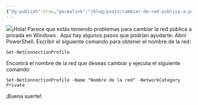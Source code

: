 ```yaml
---
{"dg-publish":true,"permalink":"/blog/posts/cambiar-de-red-publica-a-privada-desde-powershell/"}
---
```


![](../fetched_images\20240102-170436_WindowsSandboxClient.png)¡Hola\! Parece que estás teniendo problemas para cambiar la red pública a privada en Windows . Aquí hay algunos pasos que podrían ayudarte:
Abrir PowerShell.
Escribir el siguiente comando para obtener el nombre de la red: 
```
Get-NetConnectionProfile
```

Encontrá el nombre de la red que deseas cambiar y ejecuta el siguiente comando: 
```
Set-NetConnectionProfile -Name "Nombre de la red" -NetworkCategory Private
```

¡Buena suerte\!.